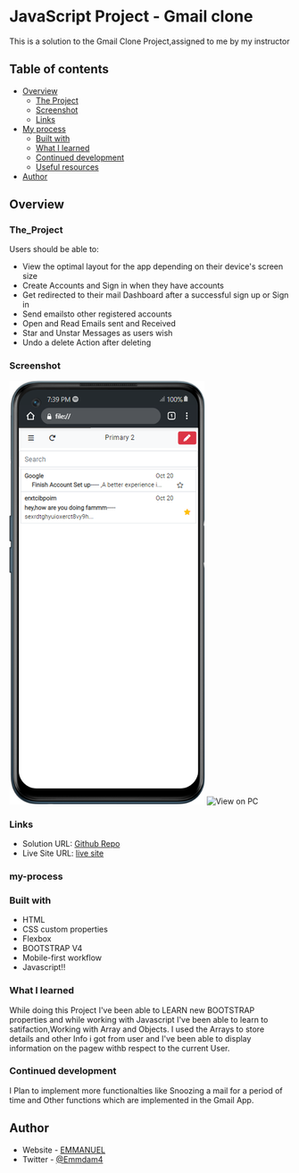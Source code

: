 # JavaScript Project - Gmail clone

This is a solution to the Gmail Clone Project,assigned to me by my instructor 

## Table of contents

- [Overview](#overview)
  - [The Project](#The_project)
  - [Screenshot](#screenshot)
  - [Links](#links)
- [My process](#my-process)
  - [Built with](#built-with)
  - [What I learned](#what-i-learned)
  - [Continued development](#continued-development)
  - [Useful resources](#useful-resources)
- [Author](#author)
<!-- - [Acknowledgments](#acknowledgments) -->

## Overview

### The_Project

Users should be able to:

- View the optimal layout for the app depending on their device's screen size
- Create Accounts and Sign in when they have accounts
- Get redirected to their mail Dashboard after a successful sign up or Sign in
- Send emailsto other registered accounts 
- Open and Read Emails sent and Received
- Star and Unstar Messages as users wish
- Undo a delete Action after deleting

### Screenshot

![View on Mobile](./img/mobile.png)
![View on PC](./img/pc.png.png)

### Links

- Solution URL: [Github Repo](https://github.com/Damilarr/Gmail-clone)
- Live Site URL: [live site](https://damilarr.github.io/Gmail-clone/)

### my-process

### Built with

- HTML
- CSS custom properties
- Flexbox
- BOOTSTRAP V4
- Mobile-first workflow
- Javascript!!

### What I learned

While doing this Project I've been able to LEARN new BOOTSTRAP properties and while working with Javascript I've been able to learn to satifaction,Working with Array and Objects.
I used the Arrays to store details and other Info i got from user and I've been able to display information on the pagew withb respect to the current User.

### Continued development

I Plan to implement more functionalties like Snoozing a mail for a period of time and Other functions which are implemented in the Gmail App.

## Author

- Website - [EMMANUEL](https://github.com/Damilarr)
- Twitter - [@Emmdam4](https://www.twitter.com/Emmdam4)